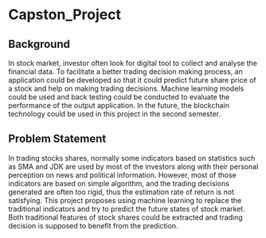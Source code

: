 # Capston_Project

## Background

In stock market, investor often look for digital tool to collect and analyse the financial data. To facilitate a better trading decision making process, an application could be developed so that it could predict future share price of a stock and help on making trading decisions.
Machine learning models could be used and back testing could be conducted to evaluate the performance of the output application. In the future, the blockchain technology could be used in this project in the second semester.

## Problem Statement
In trading stocks shares, normally some indicators based on statistics such as SMA and JDK are used by most of the investors along with their personal perception on news and political information. However, most of those indicators are based on simple algorithm, and the trading decisions generated are often too rigid, thus the estimation rate of return is not satisfying.
This project proposes using machine learning to replace the traditional indicators and try to predict the future states of stock market. Both traditional features of stock shares could be extracted and trading decision is supposed to benefit from the prediction.
